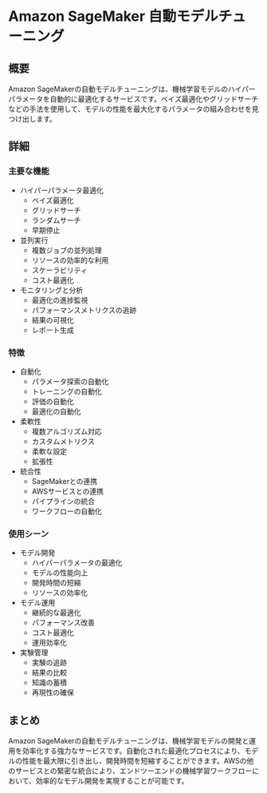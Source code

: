 # Amazon SageMaker 自動モデルチューニング

## 概要
Amazon SageMakerの自動モデルチューニングは、機械学習モデルのハイパーパラメータを自動的に最適化するサービスです。ベイズ最適化やグリッドサーチなどの手法を使用して、モデルの性能を最大化するパラメータの組み合わせを見つけ出します。

## 詳細

### 主要な機能
- ハイパーパラメータ最適化
  - ベイズ最適化
  - グリッドサーチ
  - ランダムサーチ
  - 早期停止
- 並列実行
  - 複数ジョブの並列処理
  - リソースの効率的な利用
  - スケーラビリティ
  - コスト最適化
- モニタリングと分析
  - 最適化の進捗監視
  - パフォーマンスメトリクスの追跡
  - 結果の可視化
  - レポート生成

### 特徴
- 自動化
  - パラメータ探索の自動化
  - トレーニングの自動化
  - 評価の自動化
  - 最適化の自動化
- 柔軟性
  - 複数アルゴリズム対応
  - カスタムメトリクス
  - 柔軟な設定
  - 拡張性
- 統合性
  - SageMakerとの連携
  - AWSサービスとの連携
  - パイプラインの統合
  - ワークフローの自動化

### 使用シーン
- モデル開発
  - ハイパーパラメータの最適化
  - モデルの性能向上
  - 開発時間の短縮
  - リソースの効率化
- モデル運用
  - 継続的な最適化
  - パフォーマンス改善
  - コスト最適化
  - 運用効率化
- 実験管理
  - 実験の追跡
  - 結果の比較
  - 知識の蓄積
  - 再現性の確保

## まとめ
Amazon SageMakerの自動モデルチューニングは、機械学習モデルの開発と運用を効率化する強力なサービスです。自動化された最適化プロセスにより、モデルの性能を最大限に引き出し、開発時間を短縮することができます。AWSの他のサービスとの緊密な統合により、エンドツーエンドの機械学習ワークフローにおいて、効率的なモデル開発を実現することが可能です。 
